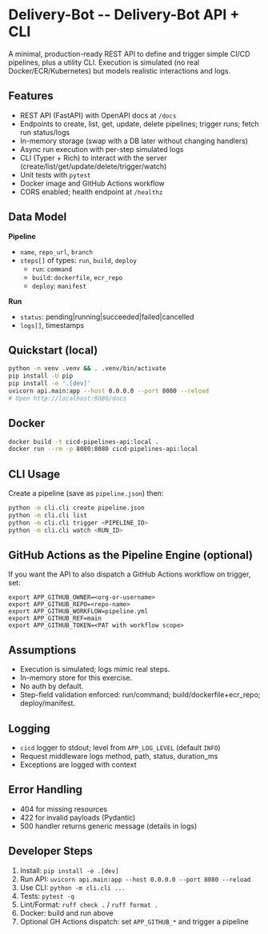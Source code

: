 
# Delivery-Bot -- Delivery-Bot API + CLI

A minimal, production-ready REST API to define and trigger simple CI/CD pipelines, plus a utility CLI.
Execution is simulated (no real Docker/ECR/Kubernetes) but models realistic interactions and logs.

## Features
- REST API (FastAPI) with OpenAPI docs at `/docs`
- Endpoints to create, list, get, update, delete pipelines; trigger runs; fetch run status/logs
- In-memory storage (swap with a DB later without changing handlers)
- Async run execution with per-step simulated logs
- CLI (Typer + Rich) to interact with the server (create/list/get/update/delete/trigger/watch)
- Unit tests with `pytest`
- Docker image and GitHub Actions workflow
- CORS enabled; health endpoint at `/healthz`

## Data Model
**Pipeline**
- `name`, `repo_url`, `branch`
- `steps[]` of types: `run`, `build`, `deploy`
  - `run`: `command`
  - `build`: `dockerfile`, `ecr_repo`
  - `deploy`: `manifest`

**Run**
- `status`: pending|running|succeeded|failed|cancelled
- `logs[]`, timestamps

## Quickstart (local)
```bash
python -m venv .venv && . .venv/bin/activate
pip install -U pip
pip install -e '.[dev]'
uvicorn api.main:app --host 0.0.0.0 --port 8080 --reload
# Open http://localhost:8080/docs
```

## Docker
```bash
docker build -t cicd-pipelines-api:local .
docker run --rm -p 8080:8080 cicd-pipelines-api:local
```

## CLI Usage
Create a pipeline (save as `pipeline.json`) then:
```bash
python -m cli.cli create pipeline.json
python -m cli.cli list
python -m cli.cli trigger <PIPELINE_ID>
python -m cli.cli watch <RUN_ID>
```

## GitHub Actions as the Pipeline Engine (optional)
If you want the API to also dispatch a GitHub Actions workflow on trigger, set:
```
export APP_GITHUB_OWNER=<org-or-username>
export APP_GITHUB_REPO=<repo-name>
export APP_GITHUB_WORKFLOW=pipeline.yml
export APP_GITHUB_REF=main
export APP_GITHUB_TOKEN=<PAT with workflow scope>
```

## Assumptions
- Execution is simulated; logs mimic real steps.
- In-memory store for this exercise.
- No auth by default.
- Step-field validation enforced: run/command; build/dockerfile+ecr_repo; deploy/manifest.

## Logging
- `cicd` logger to stdout; level from `APP_LOG_LEVEL` (default `INFO`)
- Request middleware logs method, path, status, duration_ms
- Exceptions are logged with context

## Error Handling
- 404 for missing resources
- 422 for invalid payloads (Pydantic)
- 500 handler returns generic message (details in logs)

## Developer Steps
1. Install: `pip install -e .[dev]`
2. Run API: `uvicorn api.main:app --host 0.0.0.0 --port 8080 --reload`
3. Use CLI: `python -m cli.cli ...`
4. Tests: `pytest -q`
5. Lint/Format: `ruff check .` / `ruff format .`
6. Docker: build and run above
7. Optional GH Actions dispatch: set `APP_GITHUB_*` and trigger a pipeline
